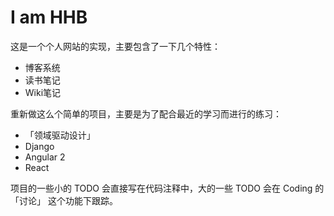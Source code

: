 # I am HHB

这是一个个人网站的实现，主要包含了一下几个特性：

- 博客系统
- 读书笔记
- Wiki笔记

重新做这么个简单的项目，主要是为了配合最近的学习而进行的练习：

- 「领域驱动设计」
- Django
- Angular 2
- React

项目的一些小的 TODO 会直接写在代码注释中，大的一些 TODO 会在 Coding 的「讨论」
这个功能下跟踪。
